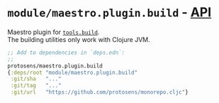 # `module/maestro.plugin.build` - [API](doc/API.md)

Maestro plugin for [`tools.build`](https://github.com/clojure/tools.build).  
The building utilities only work with Clojure JVM.

```clojure
;; Add to dependencies in `deps.edn`:
;;
protosens/maestro.plugin.build
{:deps/root "module/maestro.plugin.build"
 :git/sha   "..."
 :git/tag   "..."
 :git/url   "https://github.com/protosens/monorepo.cljc"}
```

